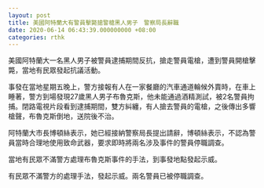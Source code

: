 ```yaml
---
layout: post
title: 美國阿特蘭大有警員擊斃搶警槍黑人男子　警察局長辭職
date: 2020-06-14 06:43:39.000000000 +08:00
categories: rthk
---
```


美國阿特蘭大一名黑人男子被警員逮捕期間反抗，搶走警員電槍，遭到警員開槍擊斃，當地有民眾發起抗議活動。

事發在當地星期五晚上，警方接報有人在一家餐廳的汽車通道輪候外賣時，在車上睡著，警方到場發現27歲黑人男子布魯克斯，他未能通過酒精測試，被2名警員拘捕。閉路電視片段看到逮捕期間，雙方糾纏，有人搶去警員的電槍，之後傳出多響槍聲，布魯克斯倒地，送院後不治。

阿特蘭大市長博頓絲表示，她已經接納警察局長提出請辭，博頓絲表示，不認為警員當時合理地使用致命武器，要求即時將兩名涉及事件的警員停職調查。

當地有民眾不滿警方處理布魯克斯事件的手法，到事發地點發起示威。

有民眾不滿警方的處理手法，發起示威。兩名警員已被停職調查。
